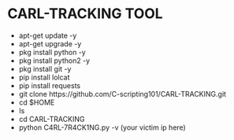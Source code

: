 # CARL-TRACKING TOOL


<ul>
  
<li> apt-get update -y </li>

<li> apt-get upgrade -y </li>

<li> pkg install python -y </li>

<li> pkg install python2 -y </li>

<li> pkg install git -y </li>

<li> pip install lolcat </li>

<li> pip install requests </li>

<li> git clone https://github.com/C-scripting101/CARL-TRACKING.git </li>

<li> cd $HOME </li>

<li> ls </li>

<li> cd CARL-TRACKING </li>

<li> python C4RL-7R4CK1NG.py -v (your victim ip here) </li>

</ul>
